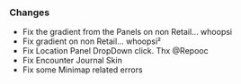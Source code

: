 ### Changes ###

  * Fix the gradient from the Panels on non Retail... whoopsi
  * Fix gradient on non Retail... whoopsi²
  * Fix Location Panel DropDown click. Thx @Repooc
  * Fix Encounter Journal Skin
  * Fix some Minimap related errors

